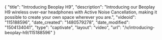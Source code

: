 {
    "title": "Introducing Beoplay H9",
    "description": "Introducing our Beoplay H9 wireless over-ear headphones with Active Noise Cancellation, making it possible to create your own space wherever you are.",
    "videoid": "115188596",
    "date_created": "1480579278",
    "date_modified": "1504134041",
    "type": "captivate",
    "layout": "video",
    "url": "\/v\/introducing-beoplay-h9\/115188596"
}